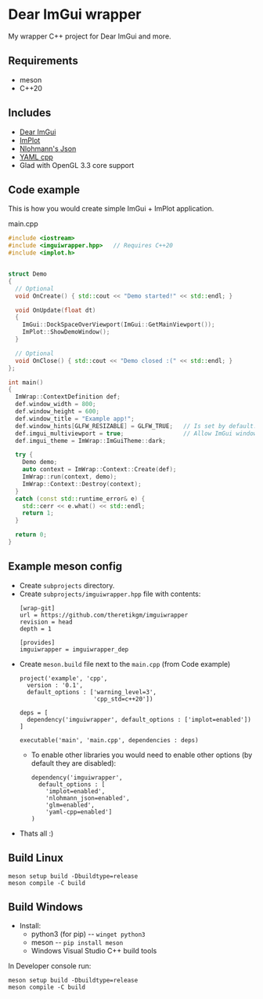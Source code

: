 # Dear ImGui wrapper
My wrapper C++ project for Dear ImGui and more.

## Requirements
- meson
- C++20

## Includes
- [Dear ImGui](https://github.com/ocornut/imgui)
- [ImPlot](https://github.com/epezent/implot)
- [Nlohmann's Json](https://github.com/nlohmann/json)
- [YAML cpp](https://github.com/jbeder/yaml-cpp)
- Glad with OpenGL 3.3 core support

## Code example
This is how you would create simple ImGui + ImPlot application.

main.cpp
```C++
#include <iostream>
#include <imguiwrapper.hpp>   // Requires C++20
#include <implot.h>


struct Demo
{
  // Optional
  void OnCreate() { std::cout << "Demo started!" << std::endl; }

  void OnUpdate(float dt)
  {
    ImGui::DockSpaceOverViewport(ImGui::GetMainViewport());
    ImPlot::ShowDemoWindow();
  }

  // Optional
  void OnClose() { std::cout << "Demo closed :(" << std::endl; }
};

int main()
{
  ImWrap::ContextDefinition def;
  def.window_width = 800;
  def.window_height = 600;
  def.window_title = "Example app!";
  def.window_hints[GLFW_RESIZABLE] = GLFW_TRUE;   // Is set by default. This is only example of hints.
  def.imgui_multiviewport = true;                 // Allow ImGui windows to be dragged out of the main window.
  def.imgui_theme = ImWrap::ImGuiTheme::dark;

  try {
    Demo demo;
    auto context = ImWrap::Context::Create(def);
    ImWrap::run(context, demo);
    ImWrap::Context::Destroy(context);
  }
  catch (const std::runtime_error& e) {
    std::cerr << e.what() << std::endl;
    return 1;
  }

  return 0;
}
```

## Example meson config
- Create `subprojects` directory.
- Create `subprojects/imguiwrapper.hpp` file with contents:
  ```
  [wrap-git]
  url = https://github.com/theretikgm/imguiwrapper
  revision = head
  depth = 1
  
  [provides]
  imguiwrapper = imguiwrapper_dep
  ```
- Create `meson.build` file next to the `main.cpp` (from Code example)
  ```meson
  project('example', 'cpp', 
    version : '0.1',
    default_options : ['warning_level=3',
                       'cpp_std=c++20'])
  
  deps = [
    dependency('imguiwrapper', default_options : ['implot=enabled'])
  ]
  
  executable('main', 'main.cpp', dependencies : deps)
  ```
  - To enable other libraries you would need to enable other options (by default they are disabled):
    ```meson
    dependency('imguiwrapper', 
      default_options : [
        'implot=enabled',
        'nlohmann_json=enabled',
        'glm=enabled',
        'yaml-cpp=enabled']
    )
    ```
- Thats all :)

## Build Linux

    meson setup build -Dbuildtype=release
    meson compile -C build

## Build Windows
- Install:
  - python3 (for pip) -- `winget python3`
  - meson -- `pip install meson`
  - Windows Visual Studio C++ build tools

In Developer console run:

    meson setup build -Dbuildtype=release
    meson compile -C build
